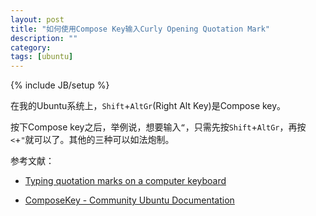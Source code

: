 ```yaml
---
layout: post
title: "如何使用Compose Key输入Curly Opening Quotation Mark"
description: ""
category: 
tags: [ubuntu]
---
```

{% include JB/setup %}

在我的Ubuntu系统上，`Shift`+`AltGr`(Right Alt Key)是Compose key。

按下Compose key之后，举例说，想要输入`“`，只需先按`Shift`+`AltGr`，再按`<`+`"`就可以了。其他的三种可以如法炮制。

参考文献：

- [Typing quotation marks on a computer keyboard](http://en.wikipedia.org/wiki/Quotation_mark#Typing_quotation_marks_on_a_computer_keyboard)

- [ComposeKey - Community Ubuntu Documentation](https://help.ubuntu.com/community/ComposeKey)
